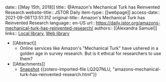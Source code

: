 date:: [[May 15th, 2018]]
title:: @Amazon's Mechanical Turk has Reinvented Research
website-title:: JSTOR Daily
item-type:: [[webpage]]
access-date:: 2021-09-06T13:51:31Z
original-title:: Amazon's Mechanical Turk has Reinvented Research
language:: en-US
url:: https://daily.jstor.org/amazons-mechanical-turk-has-reinvented-research/
authors:: [[Alexandra Samuel]]
links:: [Local library](zotero://select/groups/2386895/items/F6NSPHNF), [Web library](https://www.zotero.org/groups/2386895/items/F6NSPHNF)

- [[Abstract]]
	- Online services like Amazon's "Mechanical Turk" have ushered in a golden age in survey research. But is it ethical for researchers to use them?
- [[Attachments]]
	- [Snapshot](https://daily.jstor.org/amazons-mechanical-turk-has-reinvented-research/) {{zotero-imported-file LQ2Q7NLU, "amazons-mechanical-turk-has-reinvented-research.html"}}
